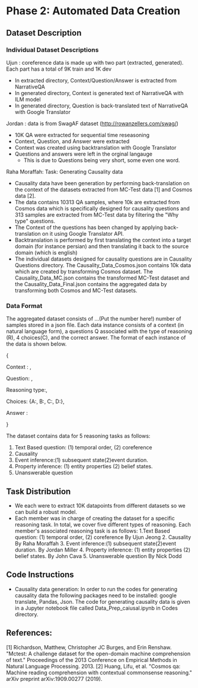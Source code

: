 # Phase 2: Automated Data Creation 

## Dataset Description
### Individual Dataset Descriptions
Ujun : coreference data is made up with two part (extracted, generated). Each part has a total of 9K train and 1K dev
+ In extracted directory, Context/Question/Answer is extracted from NarrativeQA 
+ In generated directory, Context is generated text of NarrativeQA with ILM model
+ In generated directory, Question is back-translated text of NarrativeQA with Google Translator

Jordan : data is from SwagAF dataset (http://rowanzellers.com/swag/)
+ 10K QA were extracted for sequential time reseasoning
+ Context, Question, and Answer were extracted
+ Context was created using backtranslation with Google Translator
+ Questions and answers were left in the orginal langauge
  + This is due to Questions being very short, some even one word. 

Raha Moraffah: Task: Generating Causality data
+ Causality data have been generation by performing back-translation on the context of the datasets extracted from MC-Test data [1] and Cosmos data [2].
+ The data contains 10313 QA samples, where 10k are extracted from Cosmos data which is specifically designed for causality questions and 313 samples are extracted from MC-Test data by filtering the "Why type" questions.
+ The Context of the questions has been changed by applying back-translation on it using Google Translator API. 
+ Backtranslation is performed by first translating the context into a target domain (for instance persian) and then translating it back to the source domain (which is english)
+ The individual datasets designed for causality questions are in Causality Questions directory. The Causality_Data_Cosmos.json contains 10k data which are created by transforming Cosmos dataset. The Causality_Data_MC.json contains the transformed MC-Test dataset and the Causality_Data_Final.json contains the aggregated data by transforming both Cosmos and MC-Test datasets.

### Data Format
The aggregated dataset consists of ...(Put the number here!) number of samples stored in a json file. Each data instance consists of a context (in natural language form), a questions Q associated with the type of reasoning (R), 4 choices(C), and the correct answer. The format of each instance of the data is shown below.

{

Context : ,

Question: ,

Reasoning type:,

Choices: {A:, B:, C:, D:},

Answer : 

}

The dataset contains data for 5 reasoning tasks as follows:

1. Text Based question: (1) temporal order, (2) coreference
2. Causality 
3. Event inference:(1) subsequent state(2)event duration.
4. Property inference: (1) entity properties (2) belief states.
5. Unanswerable question





## Task Distribution
- We each were to extract 10K datapoints from different datasets so we can build a robust model. 
- Each member was in charge of creating the dataset for a specific reasoning task. In total, we cover five different types of reasoning. Each member's associated reasoning task is as follows:
  1.Text Based question: (1) temporal order, (2) coreference By Ujun Jeong
  2. Causality By Raha Moraffah
  3. Event inference:(1) subsequent state(2)event duration. By Jordan Miller
  4. Property inference: (1) entity properties (2) belief states. By John Cava
  5. Unanswerable question By Nick Dodd




## Code Instructions

+ Causality data generation: In order to run the codes for generating causality data the following packages need to be installed: google translate, Pandas, Json. The code for generating causality data is given in a Jupyter notebook file called Data_Prep_caiusal.ipynb in Codes directory.

## References:
[1] Richardson, Matthew, Christopher JC Burges, and Erin Renshaw. "Mctest: A challenge dataset for the open-domain machine comprehension of text." Proceedings of the 2013 Conference on Empirical Methods in Natural Language Processing. 2013.
[2] Huang, Lifu, et al. "Cosmos qa: Machine reading comprehension with contextual commonsense reasoning." arXiv preprint arXiv:1909.00277 (2019).

